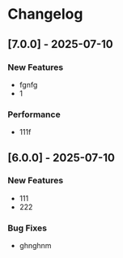 # Changelog

## [7.0.0] - 2025-07-10

### New Features
- fgnfg
- 1

### Performance
- 111f

## [6.0.0] - 2025-07-10

### New Features
- 111
- 222

### Bug Fixes
- ghnghnm
